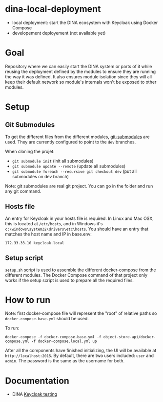 # dina-local-deployment

* local deployment: start the DINA ecosystem with Keycloak using Docker Compose
* developement deployement (not available yet)

# Goal

Repository where we can easily start the DINA system or parts of it while reusing the deployment defined by the modules to ensure they are running the way it was defined. It also ensures module isolation since they will all keep their default network so module's internals won't be exposed to other modules.

# Setup

## Git Submodules

To get the different files from the different modules, [git-submodules](https://git-scm.com/book/en/v2/Git-Tools-Submodules) are used. They are currently configured to
point to the `dev` branches.

When cloning the projet:

* `git submodule init` (init all submodules)
* `git submodule update --remote` (update all submodules)
* `git submodule foreach --recursive git checkout dev` (put all submodules on dev branch)

Note: git submodules are real git project. You can go in the folder and run any git command.

## Hosts file

An entry for Keycloak in your hosts file is required. In Linux and Mac OSX, this is located at `/etc/hosts`, and in Windows it's `c:\windows\system32\drivers\etc\hosts`. You should have an entry that matches the host name and IP in base.env:

`172.33.33.10 keycloak.local`

## Setup script

`setup.sh` script is used to assemble the different docker-compose from the different modules. The Docker Compose command of that project only works if the setup script is used to prepare all the required files.

# How to run

Note: first docker-compose file will represent the "root" of relative paths so `docker-compose.base.yml` should be used. 

To run:

`docker-compose -f docker-compose.base.yml -f object-store-api/docker-compose.yml -f docker-compose.local.yml up`

After all the components have finished initializing, the UI will be available at `http://localhost:2015`. By default, there are two users included: `user` and `admin`. The password is the same as the username for both.

# Documentation
* DINA [Keycloak testing](docs/keycloak.md)
